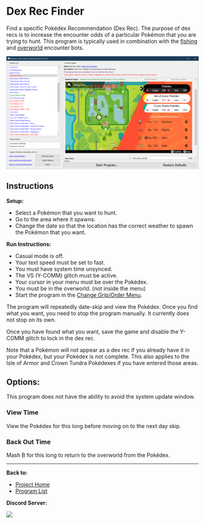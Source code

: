 # Dex Rec Finder

Find a specific Pokédex Recommendation (Dex Rec). The purpose of dex recs is to increase the encounter odds of a particular Pokémon that you are trying to hunt. This program is typically used in combination with the [fishing](ShinyHuntAutonomous-Fishing.md) and [overworld](ShinyHuntAutonomous-Overworld.md) encounter bots.

<img src="images/DexRecFinder.png" width="800">

## Instructions

**Setup:**
- Select a Pokémon that you want to hunt.
- Go to the area where it spawns.
- Change the date so that the location has the correct weather to spawn the Pokémon that you want.

**Run Instructions:**
- Casual mode is off.
- Your text speed must be set to fast.
- You must have system time unsynced.
- The VS (Y-COMM) glitch must be active.
- Your cursor in your menu must be over the Pokédex.
- You must be in the overworld. (not inside the menu)
- Start the program in the [Change Grip/Order Menu](../Appendix/ChangeGripOrderMenu.md).

The program will repeatedly date-skip and view the Pokédex. Once you find what you want, you need to stop the program manually. It currently does not stop on its own.

Once you have found what you want, save the game and disable the Y-COMM glitch to lock in the dex rec.

Note that a Pokémon will not appear as a dex rec if you already have it in your Pokédex, but your Pokédex is not complete. This also applies to the Isle of Armor and Crown Tundra Pokédexes if you have entered those areas.

## Options:
This program does not have the ability to avoid the system update window.

### View Time

View the Pokédex for this long before moving on to the next day skip.

### Back Out Time

Mash B for this long to return to the overworld from the Pokédex.

<hr>

**Back to:**
- [Project Home](/README.md)
- [Program List](/Documentation/ProgramList.md)

**Discord Server:** 

[<img src="https://canary.discordapp.com/api/guilds/695809740428673034/widget.png?style=banner2">](https://discord.gg/cQ4gWxN)
